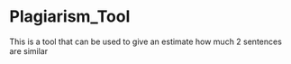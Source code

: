 # Plagiarism_Tool
This is a tool that can be used to give an estimate how much 2 sentences are similar
